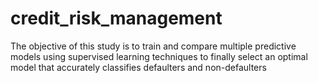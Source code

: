 # credit_risk_management
The objective of this study is to train and compare multiple predictive models using supervised learning techniques to finally select an optimal model that accurately classifies defaulters and non-defaulters
